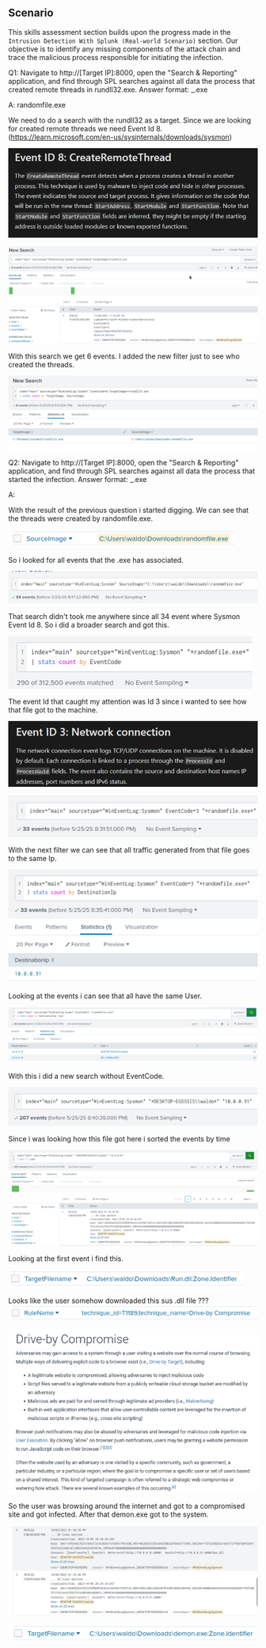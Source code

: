 
## Scenario

This skills assessment section builds upon the progress made in the `Intrusion Detection With Splunk (Real-world Scenario)` section. Our objective is to identify any missing components of the attack chain and trace the malicious process responsible for initiating the infection.

Q1: Navigate to http://[Target IP]:8000, open the "Search & Reporting" application, and find through SPL searches against all data the process that created remote threads in rundll32.exe. Answer format: _.exe

A: randomfile.exe

We need to do a search with the rundll32 as a target.
Since we are looking for created remote threads we need Event Id 8. (https://learn.microsoft.com/en-us/sysinternals/downloads/sysmon)

![](../../Img/Pasted%20image%2020250525161054.png)

![](../../Img/Pasted%20image%2020250525160931.png)

With this search we get 6 events.
I added the new filter just to see who created the threads.

![](../../Img/Pasted%20image%2020250525161231.png)

Q2: Navigate to http://[Target IP]:8000, open the "Search & Reporting" application, and find through SPL searches against all data the process that started the infection. Answer format: _.exe

A: 

With the result of the previous question i started digging.
We can see that the threads were created by randomfile.exe.

![](../../Img/Pasted%20image%2020250525161846.png)

So i looked for all events that the .exe has associated.

![](../../Img/Pasted%20image%2020250525161937.png)

That search didn't took me anywhere since all 34 event where Sysmon Event Id 8.
So i did a broader search and got this.

![](../../Img/Pasted%20image%2020250525162406.png)

The event Id that caught my attention was Id 3 since i wanted to see how that file got to the machine.

![](../../Img/Pasted%20image%2020250525163320.png)

![](../../Img/Pasted%20image%2020250525163353.png)

With the next filter we can see that all traffic generated from that file goes to the same Ip.

![](../../Img/Pasted%20image%2020250525163628.png)

Looking at the events i can see that all have the same User.

![](../../Img/Pasted%20image%2020250525163914.png)

With this i did a new search without EventCode.

![](../../Img/Pasted%20image%2020250525164121.png)

Since i was looking how this file got here i sorted the events by time

![](../../Img/Pasted%20image%2020250525164245.png)

Looking at the first event i find this.

![](../../Img/Pasted%20image%2020250525164331.png)

Looks like the user somehow downloaded this sus .dll file
???
![](../../Img/Pasted%20image%2020250525164546.png)

![](../../Img/Pasted%20image%2020250525164619.png)

So the user was browsing around the internet and got to a compromised site and got infected.
After that demon.exe got to the system.

![](../../Img/Pasted%20image%2020250525165011.png)

![](../../Img/Pasted%20image%2020250525165028.png)

